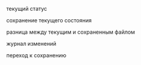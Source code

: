текущий статус

сохранение текущего состояния

разница между текущим и сохраненным файлом

журнал изменений

переход к сохранению